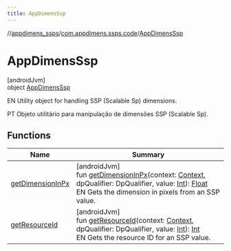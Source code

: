 ```yaml
---
title: AppDimensSsp
---
```

//[appdimens_ssps](../../../index.html)/[com.appdimens.ssps.code](../index.html)/[AppDimensSsp](index.html)



# AppDimensSsp



[androidJvm]\
object [AppDimensSsp](index.html)

EN Utility object for handling SSP (Scalable Sp) dimensions.



PT Objeto utilitário para manipulação de dimensões SSP (Scalable Sp).



## Functions


| Name | Summary |
|---|---|
| [getDimensionInPx](get-dimension-in-px.html) | [androidJvm]<br>fun [getDimensionInPx](get-dimension-in-px.html)(context: [Context](https://developer.android.com/reference/kotlin/android/content/Context.html), dpQualifier: DpQualifier, value: [Int](https://kotlinlang.org/api/core/kotlin-stdlib/kotlin/-int/index.html)): [Float](https://kotlinlang.org/api/core/kotlin-stdlib/kotlin/-float/index.html)<br>EN Gets the dimension in pixels from an SSP value. |
| [getResourceId](get-resource-id.html) | [androidJvm]<br>fun [getResourceId](get-resource-id.html)(context: [Context](https://developer.android.com/reference/kotlin/android/content/Context.html), dpQualifier: DpQualifier, value: [Int](https://kotlinlang.org/api/core/kotlin-stdlib/kotlin/-int/index.html)): [Int](https://kotlinlang.org/api/core/kotlin-stdlib/kotlin/-int/index.html)<br>EN Gets the resource ID for an SSP value. |
